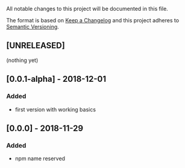 All notable changes to this project will be documented in this file.

The format is based on [Keep a Changelog](http://keepachangelog.com/en/1.0.0/)
and this project adheres to [Semantic Versioning](http://semver.org/spec/v2.0.0.html).

## [UNRELEASED]
(nothing yet)

## [0.0.1-alpha] - 2018-12-01
### Added
- first version with working basics

## [0.0.0] - 2018-11-29
### Added
- npm name reserved
